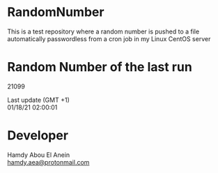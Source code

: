 # RandomNumber    
This is a test repository where a random number is pushed to a file automatically passwordless from a cron job in my Linux CentOS server    
# Random Number of the last run   
21099
      
Last update (GMT +1)    
01/18/21 02:00:01
# Developer    
Hamdy Abou El Anein   
hamdy.aea@protonmail.com
